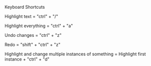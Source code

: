 Keyboard Shortcuts

Highlight text = "ctrl" + "/" 
 
Highlight everything = "ctrl" + "a" 
 
Undo changes = "ctrl"  + "z" 
 
Redo =  "shift" + "ctrl" + "z" 
 
Highlight and change multiple instances of something =  Highlight first instance + "ctrl" + "d"
